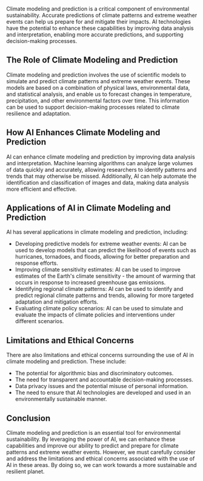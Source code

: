 

Climate modeling and prediction is a critical component of environmental sustainability. Accurate predictions of climate patterns and extreme weather events can help us prepare for and mitigate their impacts. AI technologies have the potential to enhance these capabilities by improving data analysis and interpretation, enabling more accurate predictions, and supporting decision-making processes.

The Role of Climate Modeling and Prediction
-------------------------------------------

Climate modeling and prediction involves the use of scientific models to simulate and predict climate patterns and extreme weather events. These models are based on a combination of physical laws, environmental data, and statistical analysis, and enable us to forecast changes in temperature, precipitation, and other environmental factors over time. This information can be used to support decision-making processes related to climate resilience and adaptation.

How AI Enhances Climate Modeling and Prediction
-----------------------------------------------

AI can enhance climate modeling and prediction by improving data analysis and interpretation. Machine learning algorithms can analyze large volumes of data quickly and accurately, allowing researchers to identify patterns and trends that may otherwise be missed. Additionally, AI can help automate the identification and classification of images and data, making data analysis more efficient and effective.

Applications of AI in Climate Modeling and Prediction
-----------------------------------------------------

AI has several applications in climate modeling and prediction, including:

* Developing predictive models for extreme weather events: AI can be used to develop models that can predict the likelihood of events such as hurricanes, tornadoes, and floods, allowing for better preparation and response efforts.
* Improving climate sensitivity estimates: AI can be used to improve estimates of the Earth's climate sensitivity - the amount of warming that occurs in response to increased greenhouse gas emissions.
* Identifying regional climate patterns: AI can be used to identify and predict regional climate patterns and trends, allowing for more targeted adaptation and mitigation efforts.
* Evaluating climate policy scenarios: AI can be used to simulate and evaluate the impacts of climate policies and interventions under different scenarios.

Limitations and Ethical Concerns
--------------------------------

There are also limitations and ethical concerns surrounding the use of AI in climate modeling and prediction. These include:

* The potential for algorithmic bias and discriminatory outcomes.
* The need for transparent and accountable decision-making processes.
* Data privacy issues and the potential misuse of personal information.
* The need to ensure that AI technologies are developed and used in an environmentally sustainable manner.

Conclusion
----------

Climate modeling and prediction is an essential tool for environmental sustainability. By leveraging the power of AI, we can enhance these capabilities and improve our ability to predict and prepare for climate patterns and extreme weather events. However, we must carefully consider and address the limitations and ethical concerns associated with the use of AI in these areas. By doing so, we can work towards a more sustainable and resilient planet.
